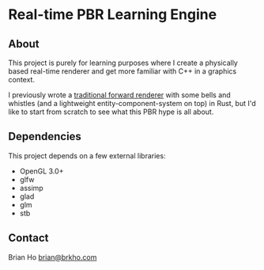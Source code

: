 # Real-time PBR Learning Engine

## About
This project is purely for learning purposes where I create a physically based real-time renderer and get more familiar with C++ in a graphics context.

I previously wrote a [traditional forward renderer](https://github.com/brkho/3d-engine-rust) with some bells and whistles (and a lightweight entity-component-system on top) in Rust, but I'd like to start from scratch to see what this PBR hype is all about.

## Dependencies
This project depends on a few external libraries:
- OpenGL 3.0+
- glfw
- assimp
- glad
- glm
- stb

## Contact
Brian Ho
brian@brkho.com
